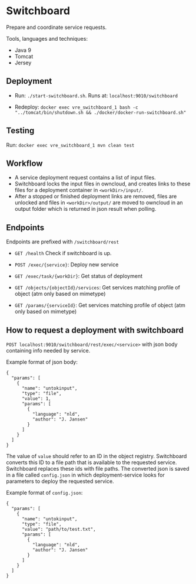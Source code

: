 # Switchboard

Prepare and coordinate service requests.

Tools, languages and techniques:
 - Java 9
 - Tomcat
 - Jersey

## Deployment

- Run: `./start-switchboard.sh`. Runs at: `localhost:9010/switchboard`

- Redeploy: `docker exec vre_switchboard_1 bash -c "../tomcat/bin/shutdown.sh && ./docker/docker-run-switchboard.sh"`

## Testing

Run: `docker exec vre_switchboard_1 mvn clean test`

## Workflow
- A service deployment request contains a list of input files.
- Switchboard locks the input files in owncloud, and creates links to these files for a deployment container in `<workDir>/input/`.
- After a stopped or finished deployment links are removed, files are unlocked and files in `<workDir>/output/` are moved to owncloud in an output folder which is returned in json result when polling.

## Endpoints
Endpoints are prefixed with `/switchboard/rest`

- `GET /health`
Check if switchboard is up.

- `POST /exec/{service}`: 
Deploy new service  

- `GET /exec/task/{workDir}`: 
Get status of deployment

- `GET /objects/{objectId}/services`:
Get services matching profile of object (atm only based on mimetype)

- `GET /params/{serviceId}`:
Get services matching profile of object (atm only based on mimetype)

## How to request a deployment with switchboard
`POST localhost:9010/switchboard/rest/exec/<service>` with json body containing info needed by service.

Example format of json body:
```
{
  "params": [
    {
      "name": "untokinput",
      "type": "file",
      "value": 1,
      "params": [
        {
          "language": "nld",
          "author": "J. Jansen"
        }
      ]
    }
  ]
}
```

The value of `value` should refer to an ID in the object registry. Switchboard converts this ID to a file path that is available to the requested service.
Switchboard replaces these ids with file paths.
The converted json is saved in a file called `config.json` in which deployment-service looks for parameters to deploy the requested service.

Example format of `config.json`:
```
{
  "params": [
    {
      "name": "untokinput",
      "type": "file",
      "value": "path/to/test.txt",
      "params": [
        {
          "language": "nld",
          "author": "J. Jansen"
        }
      ]
    }
  ]
}
```


